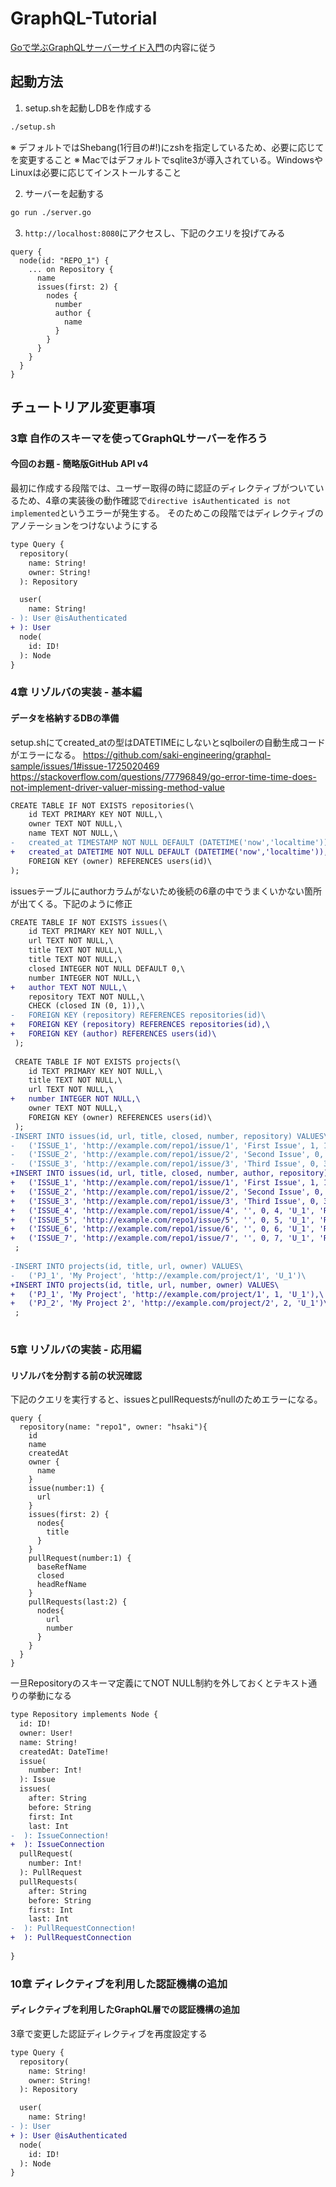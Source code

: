 # GraphQL-Tutorial
[Goで学ぶGraphQLサーバーサイド入門](https://zenn.dev/hsaki/books/golang-graphql)の内容に従う

## 起動方法
1. setup.shを起動しDBを作成する
```sh
./setup.sh
```
※ デフォルトではShebang(1行目の#!)にzshを指定しているため、必要に応じてを変更すること
※ Macではデフォルトでsqlite3が導入されている。WindowsやLinuxは必要に応じてインストールすること

2. サーバーを起動する
```sh
go run ./server.go
```

3. `http://localhost:8080`にアクセスし、下記のクエリを投げてみる
```gql
query {
  node(id: "REPO_1") {
    ... on Repository {
      name
      issues(first: 2) {
        nodes {
          number
          author {
            name
          }
        }
      }
    }
  }
}
```

## チュートリアル変更事項

### 3章 自作のスキーマを使ってGraphQLサーバーを作ろう
#### 今回のお題 - 簡略版GitHub API v4
最初に作成する段階では、ユーザー取得の時に認証のディレクティブがついているため、4章の実装後の動作確認で`directive isAuthenticated is not implemented`というエラーが発生する。
そのためこの段階ではディレクティブのアノテーションをつけないようにする
```diff
type Query {
  repository(
    name: String!
    owner: String!
  ): Repository

  user(
    name: String!
- ): User @isAuthenticated
+ ): User 
  node(
    id: ID!
  ): Node
}
```

### 4章 リゾルバの実装 - 基本編 
#### データを格納するDBの準備
setup.shにてcreated_atの型はDATETIMEにしないとsqlboilerの自動生成コードがエラーになる。
https://github.com/saki-engineering/graphql-sample/issues/1#issue-1725020469
https://stackoverflow.com/questions/77796849/go-error-time-time-does-not-implement-driver-valuer-missing-method-value

```diff
CREATE TABLE IF NOT EXISTS repositories(\
	id TEXT PRIMARY KEY NOT NULL,\
	owner TEXT NOT NULL,\
	name TEXT NOT NULL,\
-	created_at TIMESTAMP NOT NULL DEFAULT (DATETIME('now','localtime')),\
+	created_at DATETIME NOT NULL DEFAULT (DATETIME('now','localtime')),\
	FOREIGN KEY (owner) REFERENCES users(id)\
);
```

issuesテーブルにauthorカラムがないため後続の6章の中でうまくいかない箇所が出てくる。下記のように修正
```diff
CREATE TABLE IF NOT EXISTS issues(\
	id TEXT PRIMARY KEY NOT NULL,\
	url TEXT NOT NULL,\
	title TEXT NOT NULL,\
 	title TEXT NOT NULL,\
 	closed INTEGER NOT NULL DEFAULT 0,\
 	number INTEGER NOT NULL,\
+	author TEXT NOT NULL,\
 	repository TEXT NOT NULL,\
 	CHECK (closed IN (0, 1)),\
-	FOREIGN KEY (repository) REFERENCES repositories(id)\
+	FOREIGN KEY (repository) REFERENCES repositories(id),\
+	FOREIGN KEY (author) REFERENCES users(id)\
 );
 
 CREATE TABLE IF NOT EXISTS projects(\
 	id TEXT PRIMARY KEY NOT NULL,\
 	title TEXT NOT NULL,\
 	url TEXT NOT NULL,\
+	number INTEGER NOT NULL,\
 	owner TEXT NOT NULL,\
 	FOREIGN KEY (owner) REFERENCES users(id)\
 );
-INSERT INTO issues(id, url, title, closed, number, repository) VALUES\
-	('ISSUE_1', 'http://example.com/repo1/issue/1', 'First Issue', 1, 1, 'REPO_1'),\
-	('ISSUE_2', 'http://example.com/repo1/issue/2', 'Second Issue', 0, 2, 'REPO_1'),\
-	('ISSUE_3', 'http://example.com/repo1/issue/3', 'Third Issue', 0, 3, 'REPO_1')\
+INSERT INTO issues(id, url, title, closed, number, author, repository) VALUES\
+	('ISSUE_1', 'http://example.com/repo1/issue/1', 'First Issue', 1, 1, 'U_1', 'REPO_1'),\
+	('ISSUE_2', 'http://example.com/repo1/issue/2', 'Second Issue', 0, 2, 'U_1', 'REPO_1'),\
+	('ISSUE_3', 'http://example.com/repo1/issue/3', 'Third Issue', 0, 3, 'U_1', 'REPO_1'),\
+	('ISSUE_4', 'http://example.com/repo1/issue/4', '', 0, 4, 'U_1', 'REPO_1'),\
+	('ISSUE_5', 'http://example.com/repo1/issue/5', '', 0, 5, 'U_1', 'REPO_1'),\
+	('ISSUE_6', 'http://example.com/repo1/issue/6', '', 0, 6, 'U_1', 'REPO_1'),\
+	('ISSUE_7', 'http://example.com/repo1/issue/7', '', 0, 7, 'U_1', 'REPO_1')\
 ;
 
-INSERT INTO projects(id, title, url, owner) VALUES\
-	('PJ_1', 'My Project', 'http://example.com/project/1', 'U_1')\
+INSERT INTO projects(id, title, url, number, owner) VALUES\
+	('PJ_1', 'My Project', 'http://example.com/project/1', 1, 'U_1'),\
+	('PJ_2', 'My Project 2', 'http://example.com/project/2', 2, 'U_1')\
 ;
 
```

### 5章 リゾルバの実装 - 応用編
#### リゾルバを分割する前の状況確認
下記のクエリを実行すると、issuesとpullRequestsがnullのためエラーになる。
```gql
query {
  repository(name: "repo1", owner: "hsaki"){
    id
    name
    createdAt
    owner {
      name
    }
    issue(number:1) {
      url
    }
    issues(first: 2) {
      nodes{
        title
      }
    }
    pullRequest(number:1) {
      baseRefName
      closed
      headRefName
    }
    pullRequests(last:2) {
      nodes{
        url
        number
      }
    }
  }
}
```

一旦Repositoryのスキーマ定義にてNOT NULL制約を外しておくとテキスト通りの挙動になる
```diff
type Repository implements Node {
  id: ID!
  owner: User!
  name: String!
  createdAt: DateTime!
  issue(
    number: Int!
  ): Issue
  issues(
    after: String
    before: String
    first: Int
    last: Int
-  ): IssueConnection!
+  ): IssueConnection
  pullRequest(
    number: Int!
  ): PullRequest
  pullRequests(
    after: String
    before: String
    first: Int
    last: Int
-  ): PullRequestConnection!
+  ): PullRequestConnection
  
}
```

### 10章 ディレクティブを利用した認証機構の追加
#### ディレクティブを利用したGraphQL層での認証機構の追加
3章で変更した認証ディレクティブを再度設定する
```diff
type Query {
  repository(
    name: String!
    owner: String!
  ): Repository

  user(
    name: String!
- ): User
+ ): User @isAuthenticated 
  node(
    id: ID!
  ): Node
}
```

